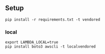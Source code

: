 ## Setup

```
pip install -r requirements.txt -t vendored
```

### local

```
export LAMBDA_LOCAL=true
pip install boto3 awscli -t localvendored
```
